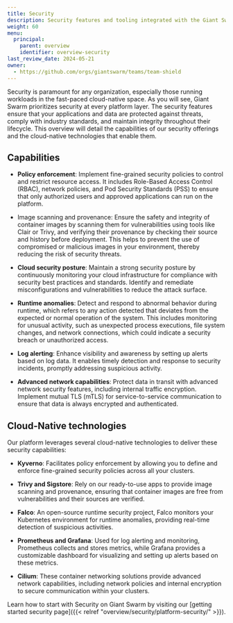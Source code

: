 ```yaml
---
title: Security
description: Security features and tooling integrated with the Giant Swarm platform.
weight: 60
menu:
  principal:
    parent: overview
    identifier: overview-security
last_review_date: 2024-05-21
owner:
  - https://github.com/orgs/giantswarm/teams/team-shield
---
```


<!-- OUTLINE SUGGESTION STARTS -->
Security is paramount for any organization, especially those running workloads in the fast-paced cloud-native space. As you will see, Giant Swarm prioritizes security at every platform layer. The security features ensure that your applications and data are protected against threats, comply with industry standards, and maintain integrity throughout their lifecycle. This overview will detail the capabilities of our security offerings and the cloud-native technologies that enable them.

## Capabilities

- **Policy enforcement**: Implement fine-grained security policies to control and restrict resource access. It includes Role-Based Access Control (RBAC), network policies, and Pod Security Standards (PSS) to ensure that only authorized users and approved applications can run on the platform.

- Image scanning and provenance: Ensure the safety and integrity of container images by scanning them for vulnerabilities using tools like Clair or Trivy, and verifying their provenance by checking their source and history before deployment. This helps to prevent the use of compromised or malicious images in your environment, thereby reducing the risk of security threats.

- **Cloud security posture**: Maintain a strong security posture by continuously monitoring your cloud infrastructure for compliance with security best practices and standards. Identify and remediate misconfigurations and vulnerabilities to reduce the attack surface.

- **Runtime anomalies**: Detect and respond to abnormal behavior during runtime, which refers to any action detected that deviates from the expected or normal operation of the system. This includes monitoring for unusual activity, such as unexpected process executions, file system changes, and network connections, which could indicate a security breach or unauthorized access.

- **Log alerting**: Enhance visibility and awareness by setting up alerts based on log data. It enables timely detection and response to security incidents, promptly addressing suspicious activity.

- **Advanced network capabilities**: Protect data in transit with advanced network security features, including internal traffic encryption. Implement mutual TLS (mTLS) for service-to-service communication to ensure that data is always encrypted and authenticated.

## Cloud-Native technologies

Our platform leverages several cloud-native technologies to deliver these security capabilities:

- **Kyverno**: Facilitates policy enforcement by allowing you to define and enforce fine-grained security policies across all your clusters.

- **Trivy and Sigstore**: Rely on our ready-to-use apps to provide image scanning and provenance, ensuring that container images are free from vulnerabilities and their sources are verified.

- **Falco**: An open-source runtime security project, Falco monitors your Kubernetes environment for runtime anomalies, providing real-time detection of suspicious activities.

- **Prometheus and Grafana**: Used for log alerting and monitoring, Prometheus collects and stores metrics, while Grafana provides a customizable dashboard for visualizing and setting up alerts based on these metrics.

- **Cilium**: These container networking solutions provide advanced network capabilities, including network policies and internal encryption to secure communication within your clusters.

Learn how to start with Security on Giant Swarm by visiting our [getting started security page]({{< relref "overview/security/platform-security/" >}}).

<!-- OUTLINE SUGGESTION ENDS-->